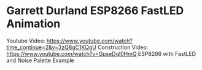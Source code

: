 # Garrett Durland ESP8266 FastLED Animation
Youtube Video: https://www.youtube.com/watch?time_continue=2&v=3zQ8qC1KQgU
Construction Video: https://www.youtube.com/watch?v=GpseDql0HmQ
ESP8266 with FastLED and Noise Palette Example

